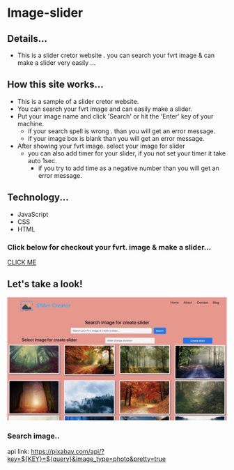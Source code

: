 # Image-slider
## Details...
* This is a slider cretor website . you can search your fvrt image & can make a slider very easily ...

## How this site works...
* This is a sample of a slider cretor website.
* You can search your fvrt image and can easily make a slider.
* Put your image name and click 'Search' or hit the 'Enter' key of your machine.
  - if your search spell is wrong . than you will get an error message.
  - if your image box is blank than you will get an error message.
* After showing your fvrt image. select your image for slider 
  - you can also add timer for your slider, if you not set your timer it take auto 1sec.
    - if you try to add time as a negative number than you will get an error message.

## Technology...
+  JavaScript
+  CSS
+  HTML

### Click below for checkout your fvrt. image & make a slider...
[CLICK ME](https://shahinuralambhuiyan.github.io/Image-slider/)

## Let's take a look!
![alt text](images/site.jpg)

### Search image..
api link: https://pixabay.com/api/?key=${KEY}=${query}&image_type=photo&pretty=true
